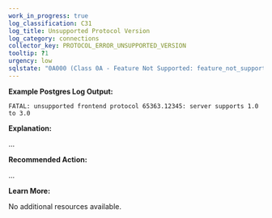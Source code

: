 ```yaml
---
work_in_progress: true
log_classification: C31
log_title: Unsupported Protocol Version
log_category: connections
collector_key: PROTOCOL_ERROR_UNSUPPORTED_VERSION
tooltip: ?1
urgency: low
sqlstate: "0A000 (Class 0A - Feature Not Supported: feature_not_supported)"
---
```


**Example Postgres Log Output:**

```
FATAL: unsupported frontend protocol 65363.12345: server supports 1.0 to 3.0
```

**Explanation:**

...

**Recommended Action:**

...

**Learn More:**

No additional resources available.
